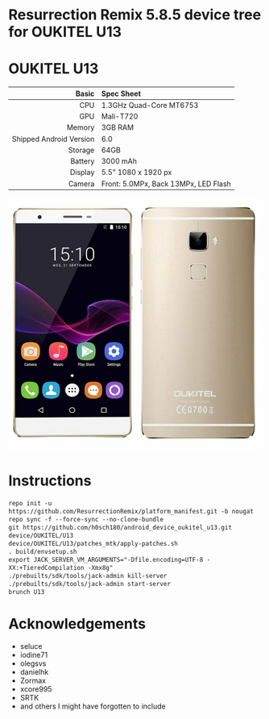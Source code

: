 # Resurrection Remix 5.8.5 device tree for OUKITEL U13 

OUKITEL U13
==============

Basic   | Spec Sheet
-------:|:-------------------------
CPU     | 1.3GHz Quad-Core MT6753
GPU     | Mali-T720
Memory  | 3GB RAM
Shipped Android Version | 6.0
Storage | 64GB
Battery | 3000 mAh
Display | 5.5" 1080 x 1920 px
Camera  | Front: 5.0MPx, Back 13MPx, LED Flash

![DEXP](https://github.com/h0sch180/android_device_oukitel_u13/blob/master/oukitel_u13.jpg "Oukitel U13")

# Instructions
```
repo init -u https://github.com/ResurrectionRemix/platform_manifest.git -b nougat
repo sync -f --force-sync --no-clone-bundle
git https://github.com/h0sch180/android_device_oukitel_u13.git device/OUKITEL/U13
device/OUKITEL/U13/patches_mtk/apply-patches.sh
. build/envsetup.sh
export JACK_SERVER_VM_ARGUMENTS="-Dfile.encoding=UTF-8 -XX:+TieredCompilation -Xmx8g"
./prebuilts/sdk/tools/jack-admin kill-server
./prebuilts/sdk/tools/jack-admin start-server
brunch U13
```

# Acknowledgements

* seluce
* iodine71
* olegsvs
* danielhk
* Zormax
* xcore995
* SRTK
* and others I might have forgotten to include
